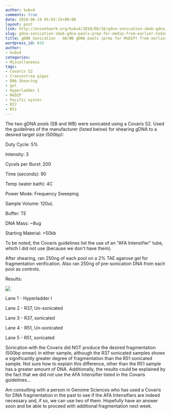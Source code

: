```yaml
---
author: kubu4
comments: true
date: 2010-06-19 05:03:15+00:00
layout: post
link: http://onsnetwork.org/kubu4/2010/06/18/gdna-sonication-sbwb-gdna-pools-prep-for-medip-from-earlier-today/
slug: gdna-sonication-sbwb-gdna-pools-prep-for-medip-from-earlier-today
title: gDNA Sonication - SB/WB gDNA pools (prep for MeDIP) from earlier today
wordpress_id: 633
author:
- kubu4
categories:
- Miscellaneous
tags:
- Covaris S2
- Crassostrea gigas
- DNA Shearing
- gel
- Hyperladder I
- MeDIP
- Pacific oyster
- R37
- R51
---
```


The two gDNA pools (SB and WB) were sonicated using a Covaris S2. Used the guidelines of the manufacturer (listed below) for shearing gDNA to a desired target size (500bp):

Duty Cycle: 5%

Intensity: 3

Cycels per Burst: 200

Time (seconds): 90

Temp (water bath): 4C

Power Mode: Frequency Sweeping

Sample Volume: 120uL

Buffer: TE

DNA Mass: ~8ug

Starting Material: >50kb

To be noted, the Covaris guidelines list the use of an "AFA Intensifier" tube, which I did not use (because we don't have them).

After shearing, ran 250ng of each pool on a 2% TAE agarose gel for fragmentation verification. Also ran 250ng of pre-sonication DNA from each pool as controls.

Results:

![](http://eagle.fish.washington.edu/Arabidopsis/20100618%20sonicated%20DNA%20gel.jpg)

Lane 1 - Hyperladder I

Lane 2 - R37, Un-sonicated

Lane 3 - R37, sonicated

Lane 4 - R51, Un-sonicated

Lane 5 - R51, sonicated

Sonication with the Covaris did NOT produce the desired fragmentation (500bp smear) in either sample, although the R37 sonicated samples shows a significantly greater degree of fragmentation than the R51 sonicated sample. Not sure how to explain this difference, other than the R51 sample has a greater amount of DNA. Additionally, the results could be explained by the fact that we did not use the AFA Intensifier listed in the Covaris guidelines...

Am consulting with a person in Genome Sciences who has used a Covaris for DNA fragmentation in the past to see if the AFA Intensifiers are indeed necessary and, if so, we can use two of them. Hopefully have an answer soon and be able to proceed with additional fragmentation next week.
